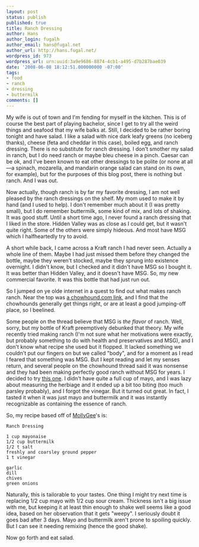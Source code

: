 ```yaml
---
layout: post
status: publish
published: true
title: Ranch Dressing
author: Hans
author_login: fugalh
author_email: hans@fugal.net
author_url: http://hans.fugal.net/
wordpress_id: 973
wordpress_url: urn:uuid:3a9e9686-8874-4cb1-a495-d7b287bae039
date: '2008-06-08 18:12:51.000000000 -07:00'
tags:
- food
- ranch
- dressing
- buttermilk
comments: []
---
```

<p>My wife is out of town and I'm fending for myself in the kitchen. This is of course the best part of playing bachelor, since I get to try all the weird things and seafood that my wife balks at. Still, I decided to be rather boring tonight and have salad. I like a salad with nice dark leafy greens (no iceberg thanks), cheese (feta and cheddar in this case), boiled egg, and ranch dressing. There is no substitute for ranch dressing. I don't smother my salad in ranch, but I do need ranch or maybe bleu cheese in a pinch. Caesar can be ok, and I've been known to eat other dressings to be polite (or none at all—a spinach, mozarella, and mandarin orange salad can stand on its own, for example), but for the purposes of this blog post, there is nothing but ranch. And I was out.</p>

<p>Now actually, though ranch is by far my favorite dressing, I am not well pleased by the ranch dressings on the shelf. My mom used to make it by hand (and I used to help). I don't remember much about it (I was pretty small), but I do remember buttermilk, some kind of mix, and lots of shaking. It was good stuff. Until a short time ago, I never found a ranch dressing that I liked in the store. Hidden Valley was as close as I could get, but it wasn't quite right. Some of the others were simply hideous. And most have MSG which I halfheartedly try to avoid.</p>

<p>A short while back, I came across a Kraft ranch I had never seen. Actually a whole line of them. Maybe I had just missed them before they changed the bottle, maybe they weren't stocked, maybe they sprung into existence overnight. I didn't know, but I checked and it didn't have MSG so I bought it. It was better than Hidden Valley, and it doesn't have MSG. So, my new commercial favorite. It was this bottle that had just run out.</p>

<p>So I jumped on ye olde internet in a quest to find out what makes ranch ranch. Near the top was <a href="http://www.chowhound.com/topics/310272">a chowhound.com link</a>, and I find that the chowhounds generally get things right, or are at least a good jumping-off place, so I beelined.</p>

<p>Some people on the thread believe that MSG is <em>the flavor</em> of ranch. Well, sorry, but my bottle of Kraft preemptively debunked that theory. My wife recently tried making ranch (I'm not sure what her motivations were exactly, but probably something to do with health and preservatives and MSG), and I don't know what recipe she used but it flopped. It lacked something we couldn't put our fingers on but we called "body", and for a moment as I read I feared that something was MSG. But I kept reading and let my senses return, and several people on the chowhound thread said it was nonsense and they had been making perfectly good ranch without MSG for years. I decided to try <a href="http://www.chowhound.com/topics/310272#1752978">this one</a>. I didn't have quite a full cup of mayo, and I was lazy about measuring the herbiage and it ended up a bit too biting (too much parsley probably), and I forgot the vinegar. But it turned out great. In fact, I tasted it when it was just mayo and buttermilk and it was instantly recognizable as containing the essence of ranch.</p>

<p>So, my recipe based off of <a href="http://www.chow.com/profile/11798">MollyGee</a>'s is:</p>

<pre><code>Ranch Dressing

1 cup mayonaise
1/2 cup buttermilk
1/2 t salt
freshly and coarsley ground pepper
1 t vinegar

garlic
dill
chives
green onions
</code></pre>

<p>Naturally, this is tailorable to your tastes. One thing I might try next time is replacing 1/2 cup mayo with 1/2 cup sour cream. Thickness isn't a big issue with me, but keeping it at least thin enough to shake well seems like a good idea, based on her observation that it gets "weepy". I seriously doubt it goes bad after 3 days. Mayo and buttermilk aren't prone to spoiling quickly. But I can see it needing remixing (hence the good shake).</p>

<p>Now go forth and eat salad.</p>

